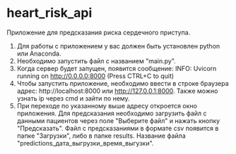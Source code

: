 # heart_risk_api
Приложение для предсказания  риска сердечного приступа.

1. Для работы с приложением у вас должен быть установлен python или Anaconda.
2. Необходимо запустить файл с названием "main.py".
3. Когда сервер будет запущен, появится сообщение:
INFO:     Uvicorn running on http://0.0.0.0:8000 (Press CTRL+C to quit)
4. Чтобы запустить приложение, необходимо ввести в строке браузера адрес: http://localhost:8000 или http://127.0.0.1:8000. Также можно узнать ip через cmd и зайти по нему.
5. При переходе по указанному выше адресу откроется окно приложения. Для предсказания необходимо загрузить файл с данными пациентов через поле "Выберите файл" и нажать кнопку "Предсказать". Файл с предсказаниями в формате csv появится в папке "Загрузки", либо в папке results. Название файла "predictions_дата_выгрузки_время_выгузки".
